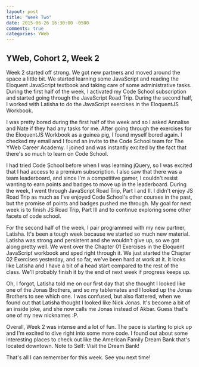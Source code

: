 ```yaml
---
layout: post
title: "Week Two"
date: 2015-06-26 16:30:00 -0500
comments: true
categories: YWeb
---
```


## YWeb, Cohort 2, Week 2

Week 2 started off strong. We got new partners and moved around the space a little
bit. We started learning some JavaScript and reading the Eloquent JavaScript
textbook and taking care of some administrative tasks. During the first half of the
week, I activated my Code School subscription and started going through the
JavaScript Road Trip. During the second half, I worked with Latisha to do the
JavaScript exercises in the EloquentJS Workbook.

I was pretty bored during the first half of the week and so I asked Annalise and
Nate if they had any tasks for me. After going through the exercises for the
EloquentJS Workbook as a guinea pig, I found myself bored again. I checked my email
and I found an invite to the Code School team for The YWeb Career Academy. I joined
and was instantly excited by the fact that there's so much to learn on Code School.

I had tried Code School before when I was learning jQuery, so I was excited that I
had access to a premium subscription. I also saw that there was a team leaderboard,
and since I'm a competitive gamer, I couldn't resist wanting to earn points and
badges to move up in the leaderboard. During the week, I went through JavaScript
Road Trip, Part I and II. I didn't enjoy JS Road Trip as much as I've enjoyed Code
School's other courses in the past, but the promise of points and badges pushed me
through. My goal for next week is to finish JS Road Trip, Part III and to continue
exploring some other facets of code school.

For the second half of the week, I pair programmed with my new partner, Latisha.
It's been a tough week because we started so much new material. Latisha was strong
and persistent and she wouldn't give up, so we got along pretty well. We went over
the Chapter 01 Exercises in the Eloquent JavaScript workbook and sped right through
it. We just started the Chapter 02 Exercises yesterday, and so far, we've been hard
at work at it. It looks like Latisha and I have a bit of a head start compared to the
rest of the class. We'll probably finish it by the end of next week if progress keeps
up.

Oh, I forgot, Latisha told me on our first day that she thought I looked like one of
the Jonas Brothers, and so my tablemates and I looked up the Jonas Brothers to see
which one. I was confused, but also flattered, when we found out that Latisha thought
I looked like Nick Jonas. It's become a bit of an inside joke, and she now calls me
Jonas instead of Akbar. Guess that's one of my new nicknames :P.

Overall, Week 2 was intense and a lot of fun. The pace is starting to pick up and I'm
excited to dive right into some more code. I found out about some interesting places
to check out like the American Family Dream Bank that's located downtown. Note to
Self: Visit the Dream Bank!

That's all I can remember for this week. See you next time!
